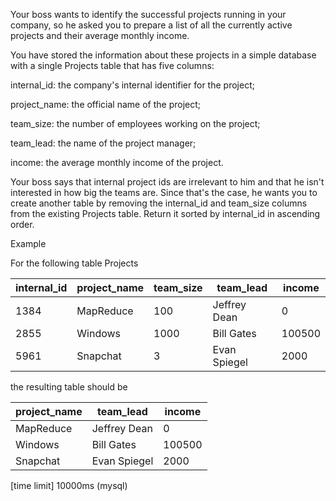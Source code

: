 Your boss wants to identify the successful projects running in your company, so he asked you to prepare a list of all the currently active projects and their average monthly income.

You have stored the information about these projects in a simple database with a single Projects table that has five columns:

internal_id: the company's internal identifier for the project;

project_name: the official name of the project;

team_size: the number of employees working on the project;

team_lead: the name of the project manager;

income: the average monthly income of the project.

Your boss says that internal project ids are irrelevant to him and that he isn't interested in how big the teams are. Since that's the case, he wants you to create another table by removing the internal_id and team_size columns from the existing Projects table. Return it sorted by internal_id in ascending order.

Example

For the following table Projects

| internal_id	| project_name | team_size |	team_lead |	income |
| --- | --- | --- | --- | --- |
| 1384 | MapReduce |	100	| Jeffrey Dean	| 0 |
|2855	|Windows|	1000|	Bill Gates|	100500|
|5961	|Snapchat	|3	|Evan Spiegel	|2000|

the resulting table should be

|project_name|team_lead|	income|
| --- | --- | --- | 
|MapReduce	|Jeffrey Dean|	0|
|Windows	|Bill Gates	|100500|
|Snapchat	|Evan Spiegel|	2000|

[time limit] 10000ms (mysql)
